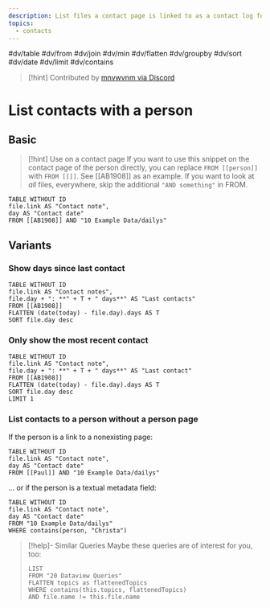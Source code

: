 ```yaml
---
description: List files a contact page is linked to as a contact log for this person
topics:
  - contacts
---
```

#dv/table #dv/from #dv/join #dv/min #dv/flatten #dv/groupby #dv/sort #dv/date #dv/limit #dv/contains 

> [!hint] Contributed by [mnvwvnm via Discord](https://discord.com/channels/686053708261228577/875721010144477204/1003820438696243260)


# List contacts with a person

## Basic 

> [!hint] Use on a contact page
> If you want to use this snippet on the contact page of the person directly, you can replace `FROM [[person]]` with `FROM [[]]`. See [[AB1908]] as an example. If you want to look at _all_ files, everywhere, skip the additional `"AND something"` in FROM.

```dataview
TABLE WITHOUT ID 
file.link AS "Contact note", 
day AS "Contact date"
FROM [[AB1908]] AND "10 Example Data/dailys"
```

## Variants

### Show days since last contact

```dataview
TABLE WITHOUT ID
file.link AS "Contact notes",
file.day + ": **" + T + " days**" AS "Last contacts" 
FROM [[AB1908]] 
FLATTEN (date(today) - file.day).days AS T 
SORT file.day desc
```

### Only show the most recent contact

```dataview
TABLE WITHOUT ID
file.link AS "Contact note",
file.day + ": **" + T + " days**" AS "Last contact" 
FROM [[AB1908]] 
FLATTEN (date(today) - file.day).days AS T 
SORT file.day desc
LIMIT 1
```

### List contacts to a person without a person page

If the person is a link to a nonexisting page:

```dataview
TABLE WITHOUT ID 
file.link AS "Contact note", 
day AS "Contact date"
FROM [[Paul]] AND "10 Example Data/dailys"
```

... or if the person is a textual metadata field:

```dataview
TABLE WITHOUT ID 
file.link AS "Contact note", 
day AS "Contact date"
FROM "10 Example Data/dailys"
WHERE contains(person, "Christa")
```

> [!help]- Similar Queries
> Maybe these queries are of interest for you, too:
> ```dataview
> LIST
> FROM "20 Dataview Queries"
> FLATTEN topics as flattenedTopics
> WHERE contains(this.topics, flattenedTopics)
> AND file.name != this.file.name
> ```